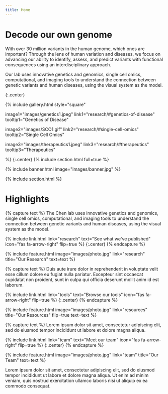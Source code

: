 ```yaml
---
title: Home
---
```


# Decode our own genome

With over 30 million variants in the human genome, which ones are important? Through the lens of human variation and diseases, we focus on advancing our ability to identify, assess, and predict variants with functional consequences using an interdisciplinary approach.

Our lab uses innovative genetics and genomics, single cell omics, computational, and imaging tools to understand the connection between genetic variants and human diseases, using the visual system as the model.

{:.center}

{%
  include gallery.html style="square"

  image1="images/genetics1.jpeg"
  link1="research/#genetics-of-disease"
  tooltip1="Genetics of Disease"

  image2="images/SCO1.gif"
  link2="research/#single-cell-omics"
  tooltip2="Single Cell Omics"

  image3="images/therapeutics1.jpeg"
  link3="research/#therapeutics"
  tooltip3="Therapeutics"

%}
{:.center}
{% include section.html full=true %}

{% include banner.html image="images/banner.jpg" %}

{% include section.html %}

# Highlights

{% capture text %}
The Chen lab uses innovative genetics and genomics, single cell omics, computational, and imaging tools to understand the connection between genetic variants and human diseases, using the visual system as the model.

{%
  include link.html
  link="research"
  text="See what we've published"
  icon="fas fa-arrow-right"
  flip=true
%}
{:.center}
{% endcapture %}

{%
  include feature.html
  image="images/photo.jpg"
  link="research"
  title="Our Research"
  text=text
%}

{% capture text %}
Duis aute irure dolor in reprehenderit in voluptate velit esse cillum dolore eu fugiat nulla pariatur.
Excepteur sint occaecat cupidatat non proident, sunt in culpa qui officia deserunt mollit anim id est laborum.

{%
  include link.html
  link="tools"
  text="Browse our tools"
  icon="fas fa-arrow-right"
  flip=true
%}
{:.center}
{% endcapture %}

{%
  include feature.html
  image="images/photo.jpg"
  link="resources"
  title="Our Resources"
  flip=true
  text=text
%}

{% capture text %}
Lorem ipsum dolor sit amet, consectetur adipiscing elit, sed do eiusmod tempor incididunt ut labore et dolore magna aliqua.

{%
  include link.html
  link="team"
  text="Meet our team"
  icon="fas fa-arrow-right"
  flip=true
%}
{:.center}
{% endcapture %}

{%
  include feature.html
  image="images/photo.jpg"
  link="team"
  title="Our Team"
  text=text
%}

Lorem ipsum dolor sit amet, consectetur adipiscing elit, sed do eiusmod tempor incididunt ut labore et dolore magna aliqua.
Ut enim ad minim veniam, quis nostrud exercitation ullamco laboris nisi ut aliquip ex ea commodo consequat.
